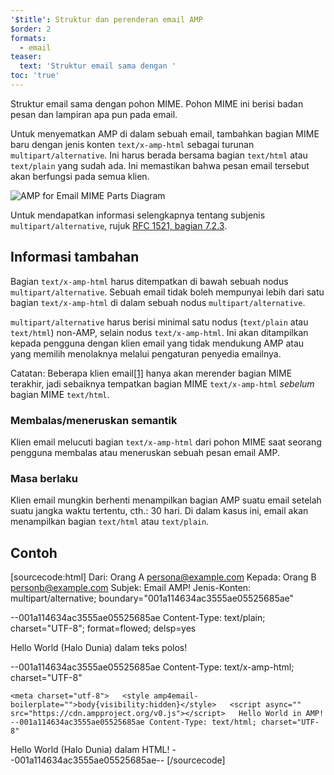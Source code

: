 ```yaml
---
'$title': Struktur dan perenderan email AMP
$order: 2
formats:
  - email
teaser:
  text: 'Struktur email sama dengan '
toc: 'true'
---
```


<!--
This file is imported from https://github.com/ampproject/amphtml/blob/master/spec/email/amp-email-structure.md.
Please do not change this file.
If you have found a bug or an issue please
have a look and request a pull request there.
-->

<!---
Copyright 2018 The AMP HTML Authors. All Rights Reserved.

Licensed under the Apache License, Version 2.0 (the "License");
you may not use this file except in compliance with the License.
You may obtain a copy of the License at

      http://www.apache.org/licenses/LICENSE-2.0

Unless required by applicable law or agreed to in writing, software
distributed under the License is distributed on an "AS-IS" BASIS,
WITHOUT WARRANTIES OR CONDITIONS OF ANY KIND, either express or implied.
See the License for the specific language governing permissions and
limitations under the License.
-->

Struktur email sama dengan pohon MIME. Pohon MIME ini berisi badan pesan dan lampiran apa pun pada email.

Untuk menyematkan AMP di dalam sebuah email, tambahkan bagian MIME baru dengan jenis konten `text/x-amp-html` sebagai turunan `multipart/alternative`. Ini harus berada bersama bagian `text/html` atau `text/plain` yang sudah ada. Ini memastikan bahwa pesan email tersebut akan berfungsi pada semua klien.

<amp-img alt="AMP for Email MIME Parts Diagram" layout="responsive" width="752" height="246" src="https://github.com/ampproject/amphtml/raw/master/spec/img/amp-email-mime-parts.png"><noscript data-md-type="raw_html" data-segment-id="12596198"> <img data-md-type="raw_html" alt="AMP for Email MIME Parts Diagram" src="../img/amp-email-mime-parts.png"> </noscript></amp-img>

Untuk mendapatkan informasi selengkapnya tentang subjenis `multipart/alternative`, rujuk [RFC 1521, bagian 7.2.3](https://tools.ietf.org/html/rfc1521#section-7.2.3).

## Informasi tambahan <a name="additional-information"></a>

Bagian `text/x-amp-html` harus ditempatkan di bawah sebuah nodus `multipart/alternative`. Sebuah email tidak boleh mempunyai lebih dari satu bagian `text/x-amp-html` di dalam sebuah nodus `multipart/alternative`.

`multipart/alternative` harus berisi minimal satu nodus (`text/plain` atau `text/html`) non-AMP, selain nodus `text/x-amp-html`. Ini akan ditampilkan kepada pengguna dengan klien email yang tidak mendukung AMP atau yang memilih menolaknya melalui pengaturan penyedia emailnya.

Catatan: Beberapa klien email[[1]](https://openradar.appspot.com/radar?id=6054696888303616) hanya akan merender bagian MIME terakhir, jadi sebaiknya tempatkan bagian MIME `text/x-amp-html` _sebelum_ bagian MIME `text/html`.

### Membalas/meneruskan semantik <a name="replyingforwarding-semantics"></a>

Klien email melucuti bagian `text/x-amp-html` dari pohon MIME saat seorang pengguna membalas atau meneruskan sebuah pesan email AMP.

### Masa berlaku <a name="expiry"></a>

Klien email mungkin berhenti menampilkan bagian AMP suatu email setelah suatu jangka waktu tertentu, cth.: 30 hari. Di dalam kasus ini, email akan menampilkan bagian `text/html` atau `text/plain`.

## Contoh <a name="example"></a>

<!-- prettier-ignore-start -->

[sourcecode:html] Dari:  Orang A [persona@example.com](mailto:persona@example.com) Kepada: Orang B [personb@example.com](mailto:personb@example.com) Subjek: Email AMP! Jenis-Konten: multipart/alternative; boundary="001a114634ac3555ae05525685ae"

--001a114634ac3555ae05525685ae Content-Type: text/plain; charset="UTF-8"; format=flowed; delsp=yes

Hello World (Halo Dunia) dalam teks polos!

--001a114634ac3555ae05525685ae Content-Type: text/x-amp-html; charset="UTF-8"

<!doctype html>

    <meta charset="utf-8">   <style amp4email-boilerplate="">body{visibility:hidden}</style>   <script async="" src="https://cdn.ampproject.org/v0.js"></script>   Hello World in AMP!   --001a114634ac3555ae05525685ae Content-Type: text/html; charset="UTF-8"

<span>Hello World (Halo Dunia) dalam HTML!</span> --001a114634ac3555ae05525685ae-- [/sourcecode]

<!-- prettier-ignore-end -->
